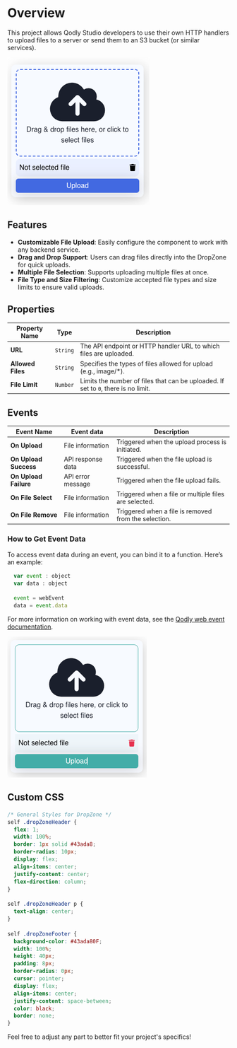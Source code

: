 # Overview

This project allows Qodly Studio developers to use their own HTTP handlers to upload files to a server or send them to an S3 bucket (or similar services).

![DropZone Component](public/dropZone.png)

## Features

- **Customizable File Upload**: Easily configure the component to work with any backend service.
- **Drag and Drop Support**: Users can drag files directly into the DropZone for quick uploads.
- **Multiple File Selection**: Supports uploading multiple files at once.
- **File Type and Size Filtering**: Customize accepted file types and size limits to ensure valid uploads.

## Properties

| **Property Name** | **Type** | **Description**                                                                    |
| ----------------- | -------- | ---------------------------------------------------------------------------------- |
| **URL**           | `String` | The API endpoint or HTTP handler URL to which files are uploaded.                  |
| **Allowed Files** | `String` | Specifies the types of files allowed for upload (e.g., image/\*).                  |
| **File Limit**    | `Number` | Limits the number of files that can be uploaded. If set to `0`, there is no limit. |

## Events

| **Event Name**        | **Event data**    | **Description**                                       |
| --------------------- | ----------------- | ----------------------------------------------------- |
| **On Upload**         | File information  | Triggered when the upload process is initiated.       |
| **On Upload Success** | API response data | Triggered when the file upload is successful.         |
| **On Upload Failure** | API error message | Triggered when the file upload fails.                 |
| **On File Select**    | File information  | Triggered when a file or multiple files are selected. |
| **On File Remove**    | File information  | Triggered when a file is removed from the selection.  |

### How to Get Event Data

To access event data during an event, you can bind it to a function. Here’s an example:

```javascript
  var event : object
  var data : object

  event = webEvent
  data = event.data
```

For more information on working with event data, see the [Qodly web event documentation](https://developer.qodly.com/docs/language/commands/webEvent).

![DropZone Component](public/dropZoneCSS.png)

## Custom CSS

```CSS
/* General Styles for DropZone */
self .dropZoneHeader {
  flex: 1;
  width: 100%;
  border: 1px solid #43ada8;
  border-radius: 10px;
  display: flex;
  align-items: center;
  justify-content: center;
  flex-direction: column;
}

self .dropZoneHeader p {
  text-align: center;
}

self .dropZoneFooter {
  background-color: #43ada80F;
  width: 100%;
  height: 40px;
  padding: 8px;
  border-radius: 0px;
  cursor: pointer;
  display: flex;
  align-items: center;
  justify-content: space-between;
  color: black;
  border: none;
}


```

Feel free to adjust any part to better fit your project's specifics!
